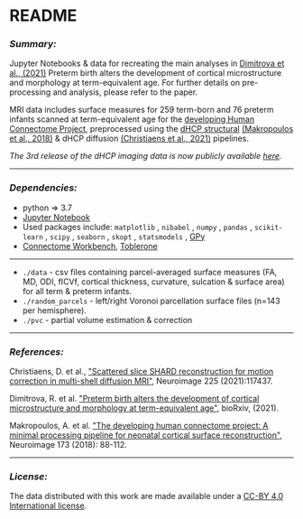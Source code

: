 # README #


### *Summary:* ###

Jupyter Notebooks & data for recreating the main analyses in [Dimitrova et al., (2021)](https://www.biorxiv.org/content/10.1101/2021.06.03.446550v1.abstract) Preterm birth alters the development of cortical microstructure and morphology at term-equivalent age. For further details on pre-processing and analysis, please refer to the paper. 


MRI data includes surface measures for 259 term-born and 76 preterm infants scanned at term-equivalent age for the [developing Human Connectome Project](http://www.developingconnectome.org/), preprocessed using the [dHCP structural](https://github.com/BioMedIA/dhcp-structural-pipeline) [(Makropoulos et al., 2018)](https://pubmed.ncbi.nlm.nih.gov/29409960/) & dHCP diffusion [(Christiaens et al., 2021)](https://www.sciencedirect.com/science/article/pii/S1053811920309228) pipelines. 


*The 3rd release of the dHCP imaging data is now publicly available [here](http://www.developingconnectome.org/data-release/third-data-release/).*

-------

### *Dependencies:* ###

* python => 3.7 
* [Jupyter Notebook](https://jupyter.readthedocs.io/en/latest/install.html) 
* Used packages include: `matplotlib` , `nibabel` , `numpy` , `pandas` , `scikit-learn` , `scipy` , `seaborn` , `skopt` , `statsmodels` , [GPy](https://github.com/SheffieldML/GPy) 
* [Connectome Workbench](https://www.humanconnectome.org/software/connectome-workbench), [Toblerone](https://toblerone.readthedocs.io/en/latest/)


-------

* `./data` - csv files containing parcel-averaged surface measures (FA, MD, ODI, fICVf, cortical thickness, curvature, sulcation & surface area) for all term & preterm infants. 
* `./random_parcels` - left/right Voronoi parcellation surface files (n=143 per hemisphere).
* `./pvc` - partial volume estimation & correction


-------

### *References:* ###

Christiaens, D. et al., ["Scattered slice SHARD reconstruction for motion correction in multi-shell diffusion MRI"](https://www.sciencedirect.com/science/article/pii/S1053811920309228), Neuroimage 225 (2021):117437.

Dimitrova, R. et al. ["Preterm birth alters the development of cortical microstructure and morphology at term-equivalent age"](https://www.biorxiv.org/content/10.1101/2021.06.03.446550v1.abstract), bioRxiv, (2021).

Makropoulos, A. et al. ["The developing human connectome project: A minimal processing pipeline for neonatal cortical surface reconstruction"](https://www.sciencedirect.com/science/article/abs/pii/S1053811918300545?via%3Dihub), Neuroimage 173 (2018): 88-112.

------

### *License:* ###

The data distributed with this work are made available under a [CC-BY 4.0 International license](https://creativecommons.org/licenses/by/4.0/).
